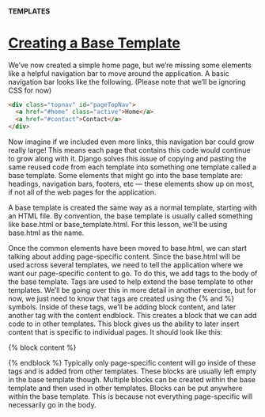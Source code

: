 #### TEMPLATES

# [Creating a Base Template](https://www.codecademy.com/paths/build-python-web-apps-with-django/tracks/templates-in-django/modules/django-templates/lessons/django-templates-lesson/exercises/creating-a-base-template)

We’ve now created a simple home page, but we’re missing some elements like a helpful navigation bar to move around the application. 
A basic navigation bar looks like the following. 
(Please note that we’ll be ignoring CSS for now)
```html
<div class="topnav" id="pageTopNav">
  <a href="#home" class="active">Home</a>
  <a href="#contact">Contact</a>
</div>
```
Now imagine if we included even more links, this navigation bar could grow really large! This means each page that contains this code would continue to grow along with it. Django solves this issue of copying and pasting the same reused code from each template into something one template called a base template. Some elements that might go into the base template are: headings, navigation bars, footers, etc — these elements show up on most, if not all of the web pages for the application.

A base template is created the same way as a normal template, starting with an HTML file. By convention, the base template is usually called something like base.html or base_template.html. For this lesson, we’ll be using base.html as the name.

Once the common elements have been moved to base.html, we can start talking about adding page-specific content. Since the base.html will be used across several templates, we need to tell the application where we want our page-specific content to go. To do this, we add tags to the body of the base template. Tags are used to help extend the base template to other templates. We’ll be going over this in more detail in another exercise, but for now, we just need to know that tags are created using the {% and %} symbols. Inside of these tags, we’ll be adding block content, and later another tag with the content endblock. This creates a block that we can add code to in other templates. This block gives us the ability to later insert content that is specific to individual pages. It should look like this:

{% block content %}
 
{% endblock %}
Typically only page-specific content will go inside of these tags and is added from other templates. These blocks are usually left empty in the base template though. Multiple blocks can be created within the base template and then used in other templates. Blocks can be put anywhere within the base template. This is because not everything page-specific will necessarily go in the body.
